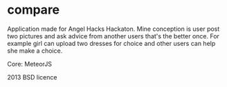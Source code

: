 # compare

Application made for Angel Hacks Hackaton.
Mine conception is user post two pictures and ask advice from another users that's the better once.
For example girl can upload two dresses for choice and other users can help she make a choice.

Core: MeteorJS

2013 BSD licence
